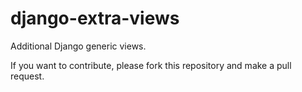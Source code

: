 django-extra-views
==================

Additional Django generic views.

If you want to contribute, please fork this repository and
make a pull request.
